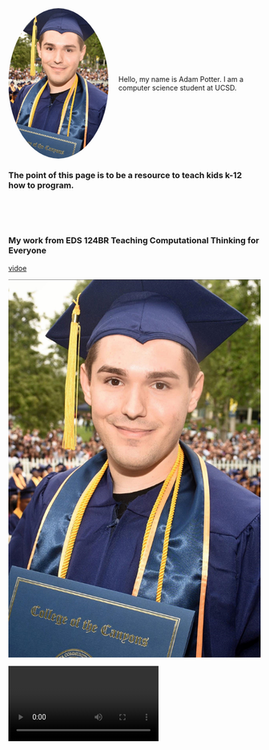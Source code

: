 


<div style="display: flex; align-items: center;">
  <img src="./images/IMG_1352.JPG" alt="Adam Potter" style="width: 200px; height: 300px; border-radius: 50%;">
  <p style="margin-left: 20px;">Hello, my name is Adam Potter. I am a computer science student at UCSD. </p>
</div>

### The point of this page is to be a resource to teach kids k-12 how to program.

<br><br><br>

### My work from EDS 124BR Teaching Computational Thinking for Everyone

[vidoe](https://youtu.be/ZoHyVPAtGIE)

[![Video](./images/IMG_1352.JPG)](https://youtu.be/ZoHyVPAtGIE)

<video controls>
  <source src="https://youtu.be/ZoHyVPAtGIE" type="video/mp4">
  Your browser does not support the video tag.
</video>


